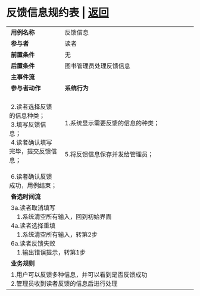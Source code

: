 # 反馈信息规约表 | [返回](../README.md)
<table>
    <tr>
        <td width="150"> <b>&nbsp;用例名称</b></td>
        <td colspan="2" width="600">&nbsp;反馈信息</td>
    </tr>
    <tr>
        <td width="150"> <b>&nbsp;参与者</b></td>
        <td colspan="2" width="600">&nbsp;读者</td>
    </tr>
    <tr>
        <td width="150"> <b>&nbsp;前置条件</b></td>
        <td colspan="2" width="600">&nbsp;无</td>
    </tr>
    <tr>
        <td width="150"> <b>&nbsp;后置条件</b></td>
        <td colspan="2" width="600">&nbsp;图书管理员处理反馈信息</td>
    </tr>
    <tr>
        <td colspan="3" width="200"> <b>&nbsp;主事件流</b></td>
    </tr>
    <tr>
        <td colspan="2" width="180"> <b>&nbsp;参与者动作</b></td>
        <td width="410"> <b>&nbsp;系统行为</b></td>
    </tr>
    <tr>
        <td colspan="2" width="180">
            <span>&nbsp;</span>
            <br>
            <span>&nbsp;2.读者选择反馈的信息种类；</span>
            <br>
            <span>&nbsp;3.填写反馈信息；</span>
            <br>
            <span>&nbsp;4.读者确认填写完毕，提交反馈信息；</span>
            <br>
            <span>&nbsp;</span>
            <br>
            <span>&nbsp;6.读者确认反馈成功，用例结束；</span>
            <br>
        </td>
        <td width="410">
            <span>&nbsp;1.系统显示需要反馈的信息的种类；</span>
            <br>
            <span>&nbsp;</span>
            <br>
            <span>&nbsp;</span>
            <br>
            <span>&nbsp;</span>
            <br>
            <span>&nbsp;5.将反馈信息保存并发给管理员；</span>
            <br>
            <span>&nbsp;</span>
        </td>
    </tr>
    <tr>
        <td colspan="3" width="200"> <b>&nbsp;备选时间流</b></td>
    </tr>
    <tr>
        <td colspan="3" width="200">
            <span>&nbsp;3a.读者取消填写</span>
            <br>
            <span>&nbsp;&emsp;1.系统清空所有输入，回到初始界面</span>
            <br>
            <span>&nbsp;4a.读者选择重填</span>
            <br>
            <span>&nbsp;&emsp;1.系统清空所有输入，转第2步</span>
            <br>
            <span>&nbsp;6a.读者反馈失败</span>
            <br>
            <span>&nbsp;&emsp;1.输出错误提示，转第1步</span>
        </td>
    </tr>
    <tr>
        <td colspan="3" width="200"> <b>&nbsp;业务规则</b></td>
    </tr>
    <tr>
        <td colspan="3" width="200">
            <span>&nbsp;1.用户可以反馈多种信息，并可以看到是否反馈成功</span>
            <br>
            <span>&nbsp;2.管理员收到读者反馈的信息后进行处理</span>
        </td>
    </tr>
</table>
